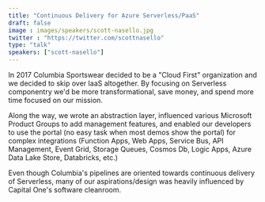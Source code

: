 ```yaml
---
title: "Continuous Delivery for Azure Serverless/PaaS"
draft: false
image : images/speakers/scott-nasello.jpg
twitter : "https://twitter.com/scottnasello"
type: "talk"
speakers: ["scott-nasello"]
---
```


In 2017 Columbia Sportswear decided to be a "Cloud First" organization and we decided to skip over IaaS altogether. By focusing on Serverless componentry we'd be more transformational, save money, and spend more time focused on our mission.

Along the way, we wrote an abstraction layer, influenced various Microsoft Product Groups to add management features, and enabled our developers to use the portal (no easy task when most demos show the portal) for complex integrations (Function Apps, Web Apps, Service Bus, API Management, Event Grid, Storage Queues, Cosmos Db, Logic Apps, Azure Data Lake Store, Databricks, etc.)

Even though Columbia's pipelines are oriented towards continuous delivery of Serverless, many of our aspirations/design was heavily influenced by Capital One's software cleanroom.
